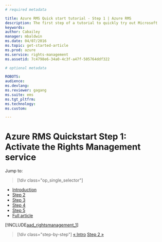 ```yaml
---
# required metadata

title: Azure RMS Quick start tutorial - Step 1 | Azure RMS
description: The first step of a tutorial to quickly try out Microsoft Azure Rights Management for your organization with just 5 steps that should take you less than 15 minutes.
keywords:
author: Cabailey
manager: mbaldwin
ms.date: 04/07/2016
ms.topic: get-started-article
ms.prod: azure
ms.service: rights-management
ms.assetid: 7c4798e6-34a0-4c3f-a47f-505764ddf322

# optional metadata

ROBOTS: 
audience:
ms.devlang:
ms.reviewer: gagang
ms.suite: ems
ms.tgt_pltfrm:
ms.technology:
ms.custom:

---
```




# Azure RMS Quickstart Step 1: Activate the Rights Management service

Jump to: 
> [!div class="op_single_selector"]
- [Introduction](rms-quickstart-intro.md)
- [Step 2](tutorial-step2.md)
- [Step 3](tutorial-step3.md)
- [Step 4](tutorial-step4.md)
- [Step 5](tutorial-step5.md)
- [Full article](rms-quickstart.md)

[!INCLUDE[aad_rightsmanagement_1](../includes/rms-quickstart-step1-include.md)] 

>[!div class="step-by-step"]
[« Intro](rms-quickstart-intro.md)
[Step 2 »](tutorial-step2.md)